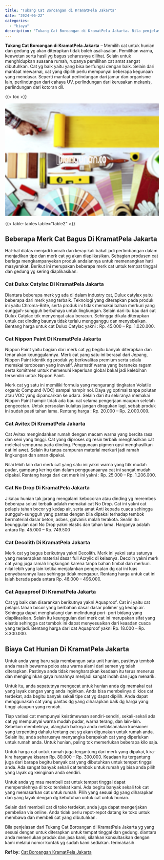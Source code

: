 ```yaml
---
title: "Tukang Cat Boroangan di KramatPela Jakarta"
date: "2024-06-22"
categories: 
  - "biaya"
description: "Tukang Cat Boroangan di KramatPela Jakarta. Bila penjelasan dari Tukang Cat Boroangan di KramatPela Jakarta yg yang sesuai dengan untuk diterapkan untuk temp..."
---
```


**Tukang Cat Boroangan di KramatPela Jakarta** – Memilih cat untuk hunian dan gedung yg akan diterapkan tidak boleh asal-asalan. Pemilihan warna, keawetan serta hasil yg bagus seharusnya dilihat. Selain untuk menghidupkan suasana rumah, rupanya pemilihan cat amat sangat dibutuhkan. Cat yg baik yaitu yang bisa berfungsi dengan baik. Selain dari manfaat mewarnai, cat yang dipilih perlu mempunyai beberapa kegunaan yang mendasar. Seperti manfaat perlindungan dari jamur dan organisme lain, perlindungan dari cahaya UV, perlindungan dari kerusakan mekanis, perlindungan dari kotoran dll.

{{< toc >}}

![Tukang Cat Boroangan di KramatPela Jakarta](/images/jasa-cat-murah30.png)

{{< table-tables table="table2" >}}

## Beberapa Merk Cat Bagus Di KramatPela Jakarta

Hal-hal diatas menjadi lumrah dan kerap kali bakal jadi pertimbangan dalam menjadikan tipe dan merk cat yg akan diaplikasikan. Sebagian produsen cat berlaga mengkampanyekan produk andalannya untuk memenangkan hati masyarakat. Berikut ini merupakan beberapa merk cat untuk tempat tinggal dan gedung yg sering diaplikasikan:

### Cat Dulux Catylac Di KramatPela Jakarta

Diantara beberapa merk yg ada di dalam industry cat, Dulux catylax yaitu beberapa dari merk yang terbaik. Teknologi yang diterapkan pada produk ini yaitu Chroma-Brite, serta produk ini tidak memakai bahan merkuri yang sungguh-sungguh berbahaya untuk lingkungan. Selain dari itu bau dari cat Dulux Catylac tdk menyengat atau beracun. Sehingga dikala diterapkan untuk cat dinding baunya tidak terlalu mengganggu dan menyebalkan. Bentang harga untuk cat Dulux Catylac yakni : Rp. 45.000 – Rp. 1.020.000.

### Cat Nippon Paint Di KramatPela Jakarta

Nippon Paint yaitu bagian dari merk cat yg begitu banyak diterapkan dan tenar akan keunggulannya. Merk cat yang satu ini berasal dari Jepang, Nippon Paint identik dg produk yg berkwalitas premium serta selalu memakai terobosan yang inovatif. Alternatif warna yang beraneka ragam serta komitmen untuk memenuhi keperluan global bakal jadi kelebihan tersendiri untuk Nippon Paint.

Merk cat yg satu ini memiliki formula yang mengurangi tingkatan Volatile organic Compund (VOC) sampai hampir nol. Daya yg optimal tanpa polutan atau VOC yang dipancarkan ke udara. Selain dari itu sekiranya memakai Nippon Paint hampir tidak ada bau cat selama pengerjaan maupun setelah pengecetan. Untuk persoalan kulaitas jangan diragukan lagi, sebab produk ini sudah pasti tahan lama. Rentang harga : Rp. 20.000 – Rp. 2.000.000.

### Cat Avitex Di KramatPela Jakarta

Cat Avitex mengindahkan rumah dengan macam warna yang bercita rasa dan seni yang tinggi. Cat yang diproses dg resin terbaik menghasilkan cat melekat sempurna pada dinding. Penggunaan pigmen opsi menghasilkan cat ini awet. Selain itu tanpa campuran material merkuri jadi ramah lingkungan dan aman dipakai.

Nilai lebih lain dari merk cat yang satu ini yakni warna yang tdk mudah pudar, gampang kering dan dalam pengguanaanya cat ini sangat mudah dipakai. Rentang harga dari cat merk ini yakni : Rp. 25.000 – Rp. 1.206.000.

### Cat No Drop Di KramatPela Jakarta

Jikalau hunian tak jarang mengalami kebocoran atau dinding yg merembes beberapa solusi terbaik adalah memakai cat No Drop. Cat ini yakni cat pelapis tahan bocor yg kedap air, serta amat Anti kepada cuaca sehingga sungguh-sungguh yang pantas dengan bila dipakai terhadap tembok bermaterial dasar beton, asbes, galvanis malah terakota. Sealin itu keunggulan dari No Drop yakni elastis dan tahan lama. Harganya adalah antara Rp. 45.000 – Rp. 749.500

### Cat Decolith Di KramatPela Jakarta

Merk cat yg bagus berikutnya yakni Decolith. Merk ini yakni satu satunya yang menerapkan material dasar full Acrylic di kelasnya. Decolih yakni merk cat yang juga ramah lingkungan karena tanpa bahan timbal dan merkuri. nilai lebih yang lain ketika menjalankan pengecatan dg cat ini luas penyebarannya luas sehingga tidak mengapur. Rentang harga untuk cat ini ialah berada pada antara Rp. 48.000 – 496.000.

### Cat Aquaproof Di KramatPela Jakarta

Cat yg baik dan disarankan berikutnya yakni Aquaproof. Cat ini yaitu cat pelapis tahan bocor yang berbahan dasar dasar polimer yg kedap air. Sehingga dapat menghalangi dan melindungi pori- pori bidang yang diaplikasikan. Selain itu keunggulan dari merk cat ini merupakan sifat yang elastis sehingga cat tembok ini dapat menyesuaikan dari keaadan cuaca yang terjadi. Bentang harga dari cat Aquaproof yakni Rp. 18.000 – Rp. 3.300.000.

## Biaya Cat Hunian Di KramatPela Jakarta

Untuk anda yang baru saja membangun satu unit hunian, pastinya tembok anda masih bewarna polos atau warna alami dari semen yg telah diterapkan. Pastinya anda tidak mengharapkan keadaan itu terus menerus dan menginginkan gaya rumahnya menjadi sangat indah dan juga menarik.

Untuk itu, anda sepatutnya mengecat untuk hunian anda dg memakai cat yang layak dengan yang anda inginkan. Anda bisa membelinya di kios cat terdekat, ada begitu banyak sekali tipe cat yg dapat dipilih. Anda dapat menggunakan cat yang pantas dg yang diharapkan baik dg harga yang tinggi ataupun yang rendah.

Tiap variasi cat mempunyai keistimewaan sendiri-sendiri, sekali-sekali ada cat yg mempunyai warna mudah pudar, warna terang, dan lain-lain. Sebelum membelinya, alangkah baiknya anda melaksanakan kuesioner yang terpenting dahulu tentang cat yg akan digunakan untuk rumah anda. Selain itu, anda seharusnya menyangka berapakah cat yang diperlukan untuk rumah anda. Untuk hunian, paling tdk memerlukan beberapa kilo saja.

Untuk harga cat untuk rumah juga tergantung dari merk yang dipakai, kira-kira harganya kisaran Rp. 80.000 – Rp. 300.000. Keadaan itu tergantung juga dari barapa begitu banyak cat yang dibutuhkan untuk tempat tinggal anda. Ada sangat banyak sekali cat tembok untuk rumah yg bisa anda pilih yang layak dg keinginan anda sendiri.

Untuk anda yg mau membeli cat untuk tempat tinggal dapat memperolehnya di toko terdekat kami. Ada begitu banyak sekali tok cat yang memasarkan cat untuk rumah. Pilih yang sesuai dg yang diharapkan dan yang layak dengan dg kebutuhan untuk cat untuk hunian.

Selain dari membeli cat di toko terdekat, anda juga dapat mengerjakan pembelian via online. Anda tidak perlu repot-repot datang ke toko untuk membawa dan membeli cat yang dibutuhkan.

Bila penjelasan dari Tukang Cat Boroangan di KramatPela Jakarta yg yang sesuai dengan untuk diterapkan untuk tempat tinggal dan gedung. diantara anda memerlukan produk dan jasa kami, silahkan konsultasikan dengan kami melalui nomor kontak yg sudah kami sediakan. terimakasih.

**Ref by:** [Cat Boroangan KramatPela Jakarta](https://id.wikipedia.org/wiki/Cat)
